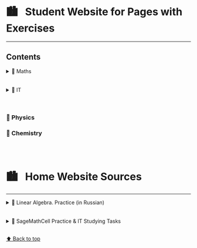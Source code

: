 <h1>🏙 &nbsp; Student Website for Pages with Exercises</h1>

---

## Contents

<details>
<summary>📑 Maths</summary>

Wolfram Cloud<br/>
<a href="https://studentwebsite2019.github.io/mathTF1319W.html">🌀 Standard Calculations. Part 1</a><br/><br/>
Google Colaboratory<br/>     
<a href="https://colab.research.google.com/drive/1MT0iq9l_Hzeh6FTbicvLuVdvNbV6J82p">📓 Standard Calculations. Part 1</a><br/>
<a href="https://colab.research.google.com/drive/1VF7zOPBWvfhnfUXfOgSgLnz65MiC4ULh">📓 Standard Calculations. Part 2</a><br/><br/>
SageMathCell<br/>
<a href="https://studentwebsite2019.github.io/mathTF1319_01.html">🌀 Standard Calculation 1</a><br/>
<a href="https://studentwebsite2019.github.io/mathTF1319_02.html">🌀 Standard Calculation 2</a><br/>
<a href="https://studentwebsite2019.github.io/mathTF1319_03.html">🌀 Standard Calculation 3</a><br/>
<a href="https://studentwebsite2019.github.io/mathTF1319_04.html">🌀 Standard Calculation 4</a><br/>
<a href="https://studentwebsite2019.github.io/mathTF1319_05.html">🌀 Standard Calculation 5</a><br/>
<a href="https://studentwebsite2019.github.io/mathTF1319_09.html">🌀 Standard Calculation 9</a><br/>
<a href="https://studentwebsite2019.github.io/mathTF1319_11.html">🌀 Standard Calculation 11</a><br/>
<a href="https://studentwebsite2019.github.io/mathTF1319_12.html">🌀 Standard Calculation 12</a><br/>
<a href="https://studentwebsite2019.github.io/mathTF1319_13.html">🌀 Standard Calculation 13</a><br/>
<a href="https://studentwebsite2019.github.io/mathTF1319_14.html">🌀 Standard Calculation 14</a><br/>
<a href="https://studentwebsite2019.github.io/mathTF1319_15.html">🌀 Standard Calculation 15</a><br/>
<a href="https://studentwebsite2019.github.io/mathTF1319_16.html">🌀 Standard Calculation 16</a><br/>
<a href="https://studentwebsite2019.github.io/mathTF1319_17.html">🌀 Standard Calculation 17</a><br/>  

</details><br/><br/>

<details>
<summary>📑 IT</summary>
  
Wolfram Cloud<br/>
<a href="https://studentwebsite2019.github.io/itTF1319W.html">🌀 Standard Calculations. Part 1</a><br/><br/>
Google Colaboratory<br/>     
<a href="https://colab.research.google.com/drive/1c1iJqa66AdXCwUru2aRfbAg4j-CGLVRe">📓 Standard Calculations. Part 1</a><br/><br/>
SageMathCell<br/>
<a href="https://studentwebsite2019.github.io/itTF1319_01.html">🌀 Standard Calculation 1</a><br/>
<a href="https://studentwebsite2019.github.io/itTF1319_02.html">🌀 Standard Calculation 2</a><br/>
<a href="https://studentwebsite2019.github.io/itTF1319_03.html">🌀 Standard Calculation 3</a><br/>
<a href="https://studentwebsite2019.github.io/itTF1319_04.html">🌀 Standard Calculation 4</a><br/><br/>
LabWorks<br/>
<a href="https://docs.google.com/document/d/15g3Hm42l0WJaqMxwerUl2HWQxJFOpKgrvaEuuURwWLo">📑 № 1</a><br/>
<a href="https://docs.google.com/document/d/1qahs_lncNFbVxrEggxDzxutKP7DOKf1EVXtvvZvGz10">📑 № 2</a><br/>
<a href="https://docs.google.com/document/d/1aSbf2zEQRXJ728eMVgP1HJXz2dRR4sQC-f-65aHnOT0">📑 № 3</a><br/>
<a href="https://docs.google.com/document/d/1b7o0D6wCijJidhQmmQheDaqLvLEy_LnmSUrZWBsX5Jg">📑 № 4</a><br/>
<a href="https://docs.google.com/document/d/1b2ziteabKv_FaR9Z9sXLvVuJ3QyN-ksDwzSWQXn_gME">📑 № 5</a><br/>
<a href="https://docs.google.com/document/d/1x9ZzUw5v-J5q6uZenXASNhIbSLFRANUL8jE2i1iditQ">📑 № 6</a><br/>
<a href="https://docs.google.com/document/d/1nt93DgaLz6KazU12X8sp6a_W9PkOAXoaYUtQUtd4-EM">📑 № 7</a><br/>
<a href="https://docs.google.com/document/d/10ycOFJnu3CBLfcH3qb-PrT-3UgFBuS4ZBvhpCLELPeY">📑 № 8</a><br/>
<a href="https://docs.google.com/document/d/1Z_9ldVTFs5wkjK3TU3Clib7pkD0nVqhNJzlhIdfwUZE">📑 № 9</a><br/>
<a href="https://docs.google.com/document/d/1Yvt6AaV7HWrir117VMG_G4kb-IAcCwGBprKbuB8TPZY">📑 № 10</a><br/>
<a href="https://docs.google.com/document/d/1OnVT1f6RmmfzezaynuYaT7ZC3-mv38Re-xLFHqZi7JE">📑 № 11</a><br/>
<a href="https://docs.google.com/document/d/1RhFsUdJWjplfGeYpEV2DZ2toC6Y7lJXgdaZyyqUvs3Q">📑 № 12</a><br/>
<a href="https://docs.google.com/document/d/1lWVOZi7Qo4bLpLg2ZD753TIJ43hRLzNxTsgofIzIUHI">📑 № 13</a><br/>

</details><br/><br/>

### 📑 Physics

### 📑 Chemistry
<br/><br/>
<h1>🏙 &nbsp; Home Website Sources</h1>

---

<details>
<summary>📑 Linear Algebra. Practice (in Russian)</summary><br/><br/>

<a href="https://olgabelitskaya.github.io/linear_algebra_practice/work0.html"> 🌀 № 0</a> &nbsp; &nbsp;
<a href="https://olgabelitskaya.github.io/linear_algebra_practice/work1.html"> 🌀 № 1</a> &nbsp; &nbsp;
<a href="https://olgabelitskaya.github.io/linear_algebra_practice/work2.html"> 🌀 № 2</a> &nbsp; &nbsp;
<a href="https://olgabelitskaya.github.io/linear_algebra_practice/work3.html"> 🌀 № 3</a> &nbsp; &nbsp;
<a href="https://olgabelitskaya.github.io/linear_algebra_practice/work4.html"> 🌀 № 4</a><br/><br/>
<a href="https://olgabelitskaya.github.io/linear_algebra_practice/work5.html"> 🌀 № 5</a> &nbsp; &nbsp;
<a href="https://olgabelitskaya.github.io/linear_algebra_practice/work6.html"> 🌀 № 6</a> &nbsp; &nbsp;
<a href="https://olgabelitskaya.github.io/linear_algebra_practice/work7.html"> 🌀 № 7</a> &nbsp; &nbsp;
<a href="https://olgabelitskaya.github.io/linear_algebra_practice/work8.html"> 🌀 № 8</a> &nbsp; &nbsp;
<a href="https://olgabelitskaya.github.io/linear_algebra_practice/work9.html"> 🌀 № 9</a><br/><br/>
<a href="https://olgabelitskaya.github.io/linear_algebra_practice/work10.html"> 🌀 № 10</a> &nbsp; &nbsp;
<a href="https://olgabelitskaya.github.io/linear_algebra_practice/work11.html"> 🌀 № 11</a> &nbsp; &nbsp;
<a href="https://olgabelitskaya.github.io/linear_algebra_practice/work12.html"> 🌀 № 12</a> &nbsp; &nbsp;
<a href="https://olgabelitskaya.github.io/linear_algebra_practice/work13.html"> 🌀 № 13</a> &nbsp; &nbsp;
<a href="https://olgabelitskaya.github.io/linear_algebra_practice/work14.html"> 🌀 № 14</a>

</details><br/><br/>

<details>
<summary>📑 SageMathCell Practice & IT Studying Tasks</summary><br/><br/>

<a href="https://olgabelitskaya.github.io/it_mini_campus/Task_1_1_Task_1_2.html"> 🌀 Task 1.1. Task1.2</a> &nbsp; &nbsp;
<a href="https://olgabelitskaya.github.io/it_mini_campus/Task_1_3_1.html"> 🌀 Task 1.3.1</a> &nbsp; &nbsp; 
<a href="https://olgabelitskaya.github.io/it_mini_campus/Task_1_3_2.html"> 🌀 Task 1.3.2</a> &nbsp; &nbsp;
<a href="https://olgabelitskaya.github.io/it_mini_campus/Task_1_3_3.html"> 🌀 Task 1.3.3</a> <br/><br/>
<a href="https://olgabelitskaya.github.io/it_mini_campus/Task_1_4_1.html"> 🌀 Task 1.4.1</a> &nbsp; &nbsp;
<a href="https://olgabelitskaya.github.io/it_mini_campus/Task_1_4_2.html"> 🌀 Task 1.4.2</a> &nbsp; &nbsp; 
<a href="https://olgabelitskaya.github.io/it_mini_campus/Task_1_4_3.html"> 🌀 Task 1.4.3</a><br/><br/>
<a href="https://olgabelitskaya.github.io/it_mini_campus/Task_1_5.html"> 🌀 Task 1.5</a> &nbsp; &nbsp;
<a href="https://olgabelitskaya.github.io/it_mini_campus/Task_1_6.html"> 🌀 Task 1.6</a> &nbsp; &nbsp;
<a href="https://olgabelitskaya.github.io/it_mini_campus/Task_1_7.html"> 🌀 Task 1.7</a> &nbsp; &nbsp;
<a href="https://olgabelitskaya.github.io/it_mini_campus/Task_1_8.html"> 🌀 Task 1.8</a> <br/><br/>
<a href="https://olgabelitskaya.github.io/it_mini_campus/Task_1_9_1.html"> 🌀 Task 1.9.1</a> &nbsp; &nbsp;
<a href="https://olgabelitskaya.github.io/it_mini_campus/Task_1_9_2.html"> 🌀 Task 1.9.2</a> &nbsp; &nbsp;
<a href="https://olgabelitskaya.github.io/it_mini_campus/Task_1_9_3.html"> 🌀 Task 1.9.3</a> &nbsp; &nbsp;
<a href="https://olgabelitskaya.github.io/it_mini_campus/Task_1_9_4.html"> 🌀 Task 1.9.4</a><br/><br/>
<a href="https://olgabelitskaya.github.io/it_mini_campus/Task_2_2.html"> 🌀 Task 2.2</a> &nbsp; &nbsp;
<a href="https://olgabelitskaya.github.io/it_mini_campus/Task_2_3.html"> 🌀 Task 2.3</a> &nbsp; &nbsp;
<a href="https://olgabelitskaya.github.io/it_mini_campus/Task_2_4.html"> 🌀 Task 2.4</a> <br/><br/>
<a href="https://olgabelitskaya.github.io/it_mini_campus/Task_2_5_1.html"> 🌀 Task 2.5.1</a> &nbsp; &nbsp;
<a href="https://olgabelitskaya.github.io/it_mini_campus/Task_2_5_2.html"> 🌀 Task 2.5.2</a> &nbsp; &nbsp;
<a href="https://olgabelitskaya.github.io/it_mini_campus/Task_2_5_3.html"> 🌀 Task 2.5.3</a> &nbsp; &nbsp;
<a href="https://olgabelitskaya.github.io/it_mini_campus/Task_2_5_4.html"> 🌀 Task 2.5.4</a> &nbsp; &nbsp;
<a href="https://olgabelitskaya.github.io/it_mini_campus/Task_2_6.html"> 🌀 Task 2.6</a> <br/><br/>
<a href="https://olgabelitskaya.github.io/it_mini_campus/Task_3_1_1.html"> 🌀 Task 3.3.1</a> &nbsp; &nbsp;
<a href="https://olgabelitskaya.github.io/it_mini_campus/Task_3_1_2.html"> 🌀 Task 3.3.2</a> &nbsp; &nbsp;

</details>

<br>[⬆ Back to top](#Contents)
